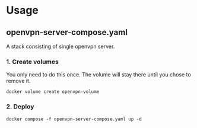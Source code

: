 # Usage

## openvpn-server-compose.yaml
A stack consisting of single openvpn server.

### 1. Create volumes
You only need to do this once. The volume will stay there until you chose to remove it.
```
docker volume create openvpn-volume
```

### 2. Deploy
```
docker compose -f openvpn-server-compose.yaml up -d
```